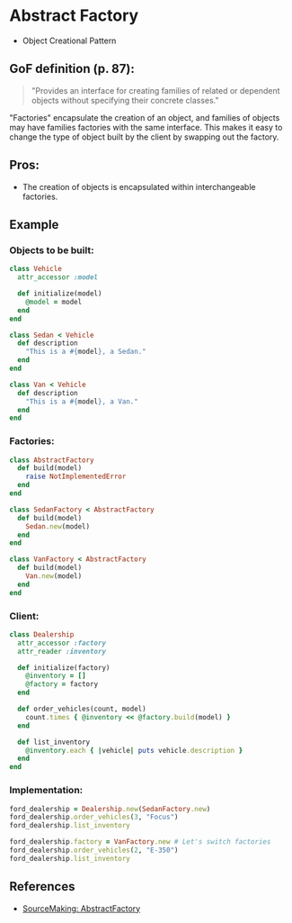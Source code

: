 # Abstract Factory

-   Object Creational Pattern

## GoF definition (p. 87):

> "Provides an interface for creating families of related or dependent objects without specifying their concrete classes."

"Factories" encapsulate the creation of an object, and families of objects may have families factories with the same interface. This makes it easy to change the type of object built by the client by swapping out the factory.

## Pros:

-   The creation of objects is encapsulated within interchangeable factories.

## Example

### Objects to be built:

```ruby
class Vehicle
  attr_accessor :model

  def initialize(model)
    @model = model
  end
end

class Sedan < Vehicle
  def description
    "This is a #{model}, a Sedan."
  end
end

class Van < Vehicle
  def description
    "This is a #{model}, a Van."
  end
end
```

### Factories:

```ruby
class AbstractFactory
  def build(model)
    raise NotImplementedError
  end
end

class SedanFactory < AbstractFactory
  def build(model)
    Sedan.new(model)
  end
end

class VanFactory < AbstractFactory
  def build(model)
    Van.new(model)
  end
end
```

### Client:

```ruby
class Dealership
  attr_accessor :factory
  attr_reader :inventory

  def initialize(factory)
    @inventory = []
    @factory = factory
  end

  def order_vehicles(count, model)
    count.times { @inventory << @factory.build(model) }
  end

  def list_inventory
    @inventory.each { |vehicle| puts vehicle.description }
  end
end
```

### Implementation:

```ruby
ford_dealership = Dealership.new(SedanFactory.new)
ford_dealership.order_vehicles(3, "Focus")
ford_dealership.list_inventory

ford_dealership.factory = VanFactory.new # Let's switch factories
ford_dealership.order_vehicles(2, "E-350")
ford_dealership.list_inventory
```

## References

-   [SourceMaking: AbstractFactory](https://sourcemaking.com/design_patterns/abstract_factory)
